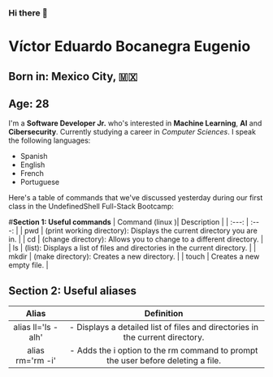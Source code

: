 ### Hi there 👋

<!--
**VicBocanegra25/VicBocanegra25** is a ✨ _special_ ✨ repository because its `README.md` (this file) appears on your GitHub profile.

Here are some ideas to get you started:

- 🔭 I’m currently working on ...
- 🌱 I’m currently learning ...
- 👯 I’m looking to collaborate on ...
- 🤔 I’m looking for help with ...
- 💬 Ask me about ...
- 📫 How to reach me: ...
- 😄 Pronouns: ...
- ⚡ Fun fact: ...
-->


# Víctor Eduardo Bocanegra Eugenio 
## Born in: Mexico City, :mexico:
## Age: 28
I'm a **Software Developer Jr.** who's interested in **Machine Learning**, **AI** and **Cibersecurity**.
Currently studying a career in *Computer Sciences*. I speak the following languages: 
* Spanish
* English
* French
* Portuguese

Here's a table of commands that we've discussed yesterday during our first class in the UndefinedShell Full-Stack Bootcamp:

#**Section 1: Useful commands**
| Command (linux )| Description |
| :---: | :---: |
| pwd  | (print working directory): Displays the current directory you are in. |
| cd | (change directory): Allows you to change to a different directory. |
| ls | (list): Displays a list of files and directories in the current directory. |
| mkdir | (make directory): Creates a new directory. |
| touch | Creates a new empty file. |

## **Section 2: Useful aliases** 
| Alias | Definition |
| :----:| :---------:|
| alias ll='ls -alh' |  - Displays a detailed list of files and directories in the current directory. |
| alias rm='rm -i' |  - Adds the i option to the rm command to prompt the user before deleting a file. |
